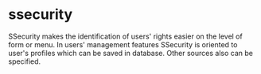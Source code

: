 # ssecurity
SSecurity makes the identification of users' rights easier on the level of form or menu. In users' management features SSecurity is oriented to user's profiles which can be saved in database. Other sources also can be specified.

